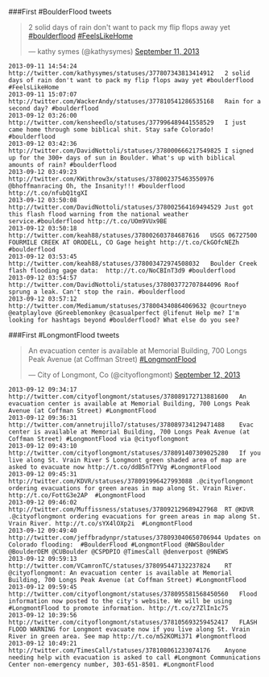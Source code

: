 ###First #BoulderFlood tweets

<blockquote class="twitter-tweet" lang="en"><p>2 solid days of rain don&#39;t want to pack my flip flops away yet <a href="https://twitter.com/hashtag/boulderflood?src=hash">#boulderflood</a> <a href="https://twitter.com/hashtag/FeelsLikeHome?src=hash">#FeelsLikeHome</a></p>&mdash; kathy symes (@kathysymes) <a href="https://twitter.com/kathysymes/statuses/377807343813414912">September 11, 2013</a></blockquote>
<script async src="//platform.twitter.com/widgets.js" charset="utf-8"></script>


```
2013-09-11 14:54:24	http://twitter.com/kathysymes/statuses/377807343813414912	2 solid days of rain don't want to pack my flip flops away yet #boulderflood #FeelsLikeHome
2013-09-11 15:07:07	http://twitter.com/WackerAndy/statuses/377810541286535168	Rain for a second day? #boulderflood
2013-09-12 03:26:00	http://twitter.com/kensheedlo/statuses/377996489441558529	I just came home through some biblical shit. Stay safe Colorado! #boulderflood
2013-09-12 03:42:36	http://twitter.com/DavidNottoli/statuses/378000666217549825	I signed up for the 300+ days of sun in Boulder. What's up with biblical amounts of rain? #boulderflood
2013-09-12 03:49:23	http://twitter.com/KWithrow3x/statuses/378002375463550976	@bhoffmanracing Oh, the Insanity!!! #boulderflood http://t.co/nfubQ1tgXI
2013-09-12 03:50:08	http://twitter.com/DavidNottoli/statuses/378002564169494529	Just got this flash flood warning from the national weather service.#boulderflood http://t.co/UOm9VUx9BE
2013-09-12 03:50:18	http://twitter.com/keah88/statuses/378002603784687616	USGS 06727500 FOURMILE CREEK AT ORODELL, CO Gage height http://t.co/CkGOfcNEZh #boulderflood
2013-09-12 03:53:45	http://twitter.com/keah88/statuses/378003472974508032	Boulder Creek flash flooding gage data:  http://t.co/NoCBInT3d9 #boulderflood
2013-09-12 03:54:57	http://twitter.com/DavidNottoli/statuses/378003772707844096	Roof sprung a leak. Can't stop the rain. #boulderflood
2013-09-12 03:57:12	http://twitter.com/Mediamum/statuses/378004340864069632	@courtneyo @eatplaylove @Greeblemonkey @casualperfect @lifenut Help me? I'm looking for hashtags beyond #boulderflood? What else do you see?

```


###First #LongmontFlood tweets

<blockquote class="twitter-tweet" lang="en"><p>An evacuation center is available at Memorial Building, 700 Longs Peak Avenue (at Coffman Street) <a href="https://twitter.com/hashtag/LongmontFlood?src=hash">#LongmontFlood</a></p>&mdash; City of Longmont, Co (@cityoflongmont) <a href="https://twitter.com/cityoflongmont/statuses/378089172713881600">September 12, 2013</a></blockquote>
<script async src="//platform.twitter.com/widgets.js" charset="utf-8"></script>



```
2013-09-12 09:34:17	http://twitter.com/cityoflongmont/statuses/378089172713881600	An evacuation center is available at Memorial Building, 700 Longs Peak Avenue (at Coffman Street) #LongmontFlood
2013-09-12 09:36:31	http://twitter.com/annetrujillo7/statuses/378089734129471488	Evac center is available at Memorial Building, 700 Longs Peak Avenue (at Coffman Street) #LongmontFlood via @cityoflongmont
2013-09-12 09:43:10	http://twitter.com/cityoflongmont/statuses/378091407309025280	If you live along St. Vrain River S Longmont green shaded area of map are asked to evacuate now http://t.co/ddB5nT7YVg #LongmontFlood
2013-09-12 09:45:31	http://twitter.com/KDVR/statuses/378091996427993088	.@cityoflongmont ordering evacuations for green areas in map along St. Vrain River. http://t.co/FottG3e2AP  #LongmontFlood
2013-09-12 09:46:02	http://twitter.com/Muffissness/statuses/378092129689427968	RT @KDVR .@cityoflongmont ordering evacuations for green areas in map along St. Vrain River. http://t.co/sYX4lOXp2i  #LongmontFlood
2013-09-12 09:49:40	http://twitter.com/jeffbradynpr/statuses/378093040650706944	Updates on Colorado flooding:  #BoulderFlood #LongmontFlood @NWSBoulder @BoulderOEM @CUBoulder @CSPDPIO @TimesCall @denverpost @9NEWS
2013-09-12 09:59:13	http://twitter.com/VCamronTC/statuses/378095447132237824	RT @cityoflongmont: An evacuation center is available at Memorial Building, 700 Longs Peak Avenue (at Coffman Street) #LongmontFlood
2013-09-12 09:59:45	http://twitter.com/cityoflongmont/statuses/378095581568450560	Flood information now posted to the city's website. We will be using #LongmontFlood to promote information. http://t.co/z7ZlIn1c7S
2013-09-12 10:39:56	http://twitter.com/cityoflongmont/statuses/378105693259452417	FLASH FLOOD WARNING for Longmont evacuate now if you live along St. Vrain River in green area. See map http://t.co/m52KOMi371 #longmontflood
2013-09-12 10:49:21	http://twitter.com/TimesCall/statuses/378108061233074176	Anyone needing help with evacuation is asked to call #Longmont Communications Center non-emergency number, 303-651-8501. #LongmontFlood
```
